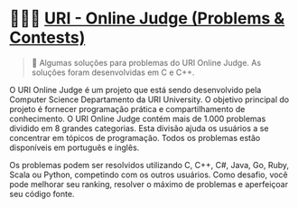 # 👨🏻‍💻 [URI - Online Judge (Problems & Contests)]
> 📌 Algumas soluções para problemas do URI Online Judge. As soluções foram desenvolvidas
em C e C++.

O URI Online Judge é um projeto que está sendo desenvolvido pela Computer Science 
Departamento da URI University. O objetivo principal do projeto é fornecer programação
prática e compartilhamento de conhecimento. O URI Online Judge contém mais de 1.000 problemas
dividido em 8 grandes categorias. Esta divisão ajuda os usuários a se concentrar em
tópicos de programação. Todos os problemas estão disponíveis em português e inglês.

Os problemas podem ser resolvidos utilizando C, C++, C#, Java, Go, Ruby, Scala ou Python, competindo com os outros usuários. 
Como desafio, você pode melhorar seu ranking, resolver o máximo de problemas e aperfeiçoar seu código fonte.

[URI - Online Judge (Problems & Contests)]: https://www.urionlinejudge.com.br/
